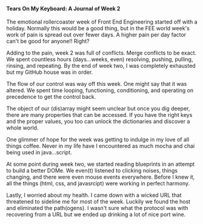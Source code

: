 #### Tears On My Keyboard: A Journal of Week 2

The emotional rollercoaster week of Front End Engineering started off with a holiday. Normally this would be a good thing, but in the FEE world week's work of pain is spread out over fewer days.  A higher pain per day factor can't be good for anyone!! Right?

Adding to the pain, week 2 was full of conflicts. Merge conflicts to be exact. We spent countless hours (days...weeks, even) resolving, pushing, pulling, rinsing, and repeating. By the end of week two, I was completely exhausted but my GitHub house was in order.

The flow of our control was way off this week. One might say that it was altered. We spent time looping, functioning, conditioning, and operating on precedence to get the control back.

The object of our (dis)array might seem unclear but once you dig deeper, there are many properties that can be accessed. If you have the right keys and the proper values, you too can unlock the dictionaries and discover a whole world.

One glimmer of hope for the week was getting to indulge in my love of all things coffee. Never in my life have I encountered as much mocha and chai being used in java...script.

At some point during week two, we started reading blueprints in an attempt to build a better DOMe. We even(t) listened to clicking noises, things changing, and there were even mouse events everywhere. Before I knew it, all the things (html, css, and javasrcipt) were working in perfect harmony.

Lastly, I worried about my health. I came down with a wicked URL that threatened to sideline me for most of the week. Luckily we found the host and eliminated the path(ogens). I wasn't sure what the protocol was with recovering from a URL but we ended up drinking a lot of nice port wine.


